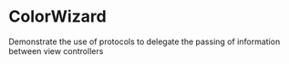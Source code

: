 # ColorWizard
Demonstrate the use of protocols to delegate the passing of information between view controllers
